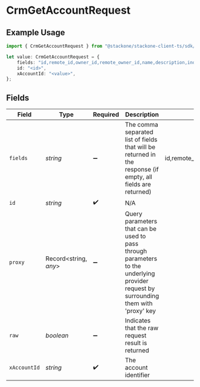 # CrmGetAccountRequest

## Example Usage

```typescript
import { CrmGetAccountRequest } from "@stackone/stackone-client-ts/sdk/models/operations";

let value: CrmGetAccountRequest = {
    fields: "id,remote_id,owner_id,remote_owner_id,name,description,industries,annual_revenue,website,addresses,phone_numbers,created_at,updated_at",
    id: "<id>",
    xAccountId: "<value>",
};
```

## Fields

| Field                                                                                                                                  | Type                                                                                                                                   | Required                                                                                                                               | Description                                                                                                                            | Example                                                                                                                                |
| -------------------------------------------------------------------------------------------------------------------------------------- | -------------------------------------------------------------------------------------------------------------------------------------- | -------------------------------------------------------------------------------------------------------------------------------------- | -------------------------------------------------------------------------------------------------------------------------------------- | -------------------------------------------------------------------------------------------------------------------------------------- |
| `fields`                                                                                                                               | *string*                                                                                                                               | :heavy_minus_sign:                                                                                                                     | The comma separated list of fields that will be returned in the response (if empty, all fields are returned)                           | id,remote_id,owner_id,remote_owner_id,name,description,industries,annual_revenue,website,addresses,phone_numbers,created_at,updated_at |
| `id`                                                                                                                                   | *string*                                                                                                                               | :heavy_check_mark:                                                                                                                     | N/A                                                                                                                                    |                                                                                                                                        |
| `proxy`                                                                                                                                | Record<string, *any*>                                                                                                                  | :heavy_minus_sign:                                                                                                                     | Query parameters that can be used to pass through parameters to the underlying provider request by surrounding them with 'proxy' key   |                                                                                                                                        |
| `raw`                                                                                                                                  | *boolean*                                                                                                                              | :heavy_minus_sign:                                                                                                                     | Indicates that the raw request result is returned                                                                                      |                                                                                                                                        |
| `xAccountId`                                                                                                                           | *string*                                                                                                                               | :heavy_check_mark:                                                                                                                     | The account identifier                                                                                                                 |                                                                                                                                        |